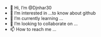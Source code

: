 - 👋 Hi, I’m @Djnhar30
- 👀 I’m interested in ...to know about github
- 🌱 I’m currently learning ...
- 💞️ I’m looking to collaborate on ...
- 📫 How to reach me ...

<!---
Djnhar30/Djnhar30 is a ✨ special ✨ repository because its `README.md` (this file) appears on your GitHub profile.
You can click the Preview link to take a look at your changes.
--->
